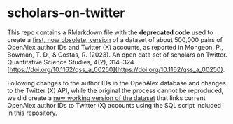 # scholars-on-twitter

This repo contains a RMarkdown file with the **deprecated code** used to create a [first, now obsolete, version](https://zenodo.org/records/7013518) of a dataset of about 500,000 pairs of OpenAlex author IDs and Twitter (X) accounts, as reported in Mongeon, P., Bowman, T. D., & Costas, R. (2023). An open data set of scholars on Twitter. Quantitative Science Studies, 4(2), 314–324. [https://doi.org/10.1162/qss_a_00250](https://doi.org/10.1162/qss_a_00250). 

Following changes to the author IDs in the OpenAlex database and changes to the Twitter (X) API, while the original the process cannot be reproduced, we did create a [new working version of the dataset](https://zenodo.org/records/10905839) that links current OpenAlex author IDs to Twitter (X) accounts using the SQL script included in this repository.
